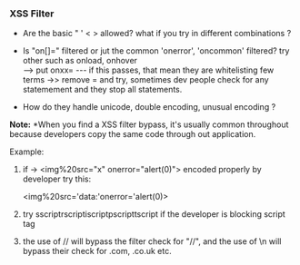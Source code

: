 ### XSS Filter

- Are the basic " ' \< \> allowed? what if you try in different combinations ?

- Is "on[]=" filtered or jut the common 'onerror', 'oncommon' filtered? try other such as onload, onhover  
   --> put onxx=
   --- if this passes, that mean they are whitelisting few terms
   ->> remove = and try, sometimes dev people check for any statemement and they stop all statements.

- How do they handle unicode, double encoding, unusual encoding ?


**Note:** *When you find a XSS filter bypass, it's usually common throughout because developers copy the same code through out application.

Example:

1. if -> \<img%20src="x" onerror="alert(0)"\> encoded properly by developer try this:

     \<img%20src='data:'onerror='alert(0)\>

2. try sscriptrscriptiscriptpscripttscript if the developer is blocking script tag

3. the use of \/\/ will bypass the filter check for "//", and the use of \n will bypass their check for .com, .co.uk etc.

